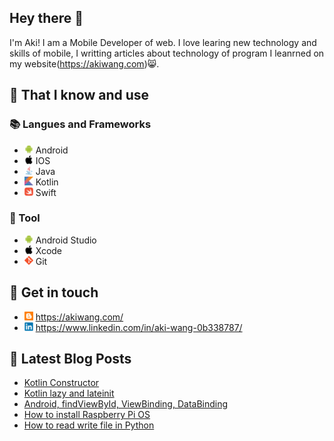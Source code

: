 ## Hey there 👋
I'm Aki! I am a Mobile Developer of web. I love learing new technology and skills of mobile, I writting articles about technology of program I leanrned on my website(https://akiwang.com)😸.

## 🧠 That I know and use
### 📚 Langues and Frameworks
- <img width="14px" src="img/icons/android/android-original.svg"/> Android
- <img width="14px" src="img/icons/apple/apple-original.svg"/> IOS
- <img width="14px" src="img/icons/java/java-original.svg"/> Java
- <img width="14px" src="img/icons/kotlin/kotlin-original.svg"/> Kotlin
- <img width="14px" src="img/icons/swift/swift-original.svg"/> Swift

### 🔧 Tool
- <img width="14px" src="img/icons/android/android-original.svg"/> Android Studio
- <img width="14px" src="img/icons/apple/apple-original.svg"/> Xcode
- <img width="14px" src="img/icons/git/git-original.svg"/> Git

## 🔗 Get in touch
- <img width="14px" src="img/blogger.svg"/> https://akiwang.com/
- <img width="14px" src="img/icons/linkedin/linkedin-original.svg"/> https://www.linkedin.com/in/aki-wang-0b338787/


## 📕 Latest Blog Posts
<!-- BLOG-POST-LIST:START -->
- [Kotlin Constructor](https://akiwang.com/blog/20210329_kotlin_constructor/)
- [Kotlin lazy and lateinit](https://akiwang.com/blog/20210325_kotlin_lateinit_and_lazy/)
- [Android, findViewById, ViewBinding, DataBinding](https://akiwang.com/blog/20210314_how_to_find_view/)
- [How to install Raspberry Pi OS](https://akiwang.com/blog/20201224_how_to_install_raspberry_pi_os/)
- [How to read write file in Python](https://akiwang.com/blog/20201211_python_how_to_read_file/)
<!-- BLOG-POST-LIST:END -->
